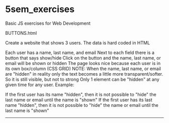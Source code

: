 # 5sem_exercises
Basic JS exercises for Web Development

BUTTONS.html

Create a website that shows 3 users. The data is hard coded in HTML

Each user has a name, last name, and email
Next to each field there is a button that says show/hide
Click on the button and the name, last name, or email will be shown or hidden
The page looks nice because each user is in its own box/column (CSS GRID)
NOTE: When the name, last name, or email are "hidden" in reality only the text becomes a little more transparent/softer. So it is still visible, but not to strong
Only 1 element can be "hidden" at any given time for any user. Example:

If the first user has its name "hidden", then it is not possible to "hide" the last name or email until the name is "shown"
If the first user has its last name "hidden", then it is not possible to "hide" the name or email until the last name is "shown"

---------------------------------------------------------------------------------------------------------------------------------------------------------------------------------
